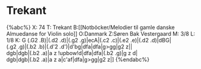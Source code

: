 # Trekant

{%abc%}
X: 74
T: Trekant
B:[[Notböcker/Melodier til gamle danske Almuedanse for Violin solo]]
O:Danmark
Z:Søren Bak Vestergaard
M: 3/8
L: 1/8
K: G
(.G2 .B)|(.d2 .d)|(.g2 .g)|ecA|(.c2 .c)|(.e2 .e)|(.d2 .d)|dBG|\
(.g2 .g)|(.b2 .b)|(.d'2 .d')|d'bg|dfa|dfa|g>gg|g2 z||\
dgb|dgb|(.b2 .a)|a z !upbow!d|dfa|dfa|(.b2 .g)|g z d|\
dgb|dgb|(.b2 .a)|a z a|c'af|dfa|g>gg|g2 z|]
{%endabc%}
